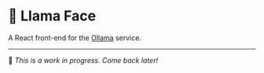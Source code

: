 # 🦙 Llama Face
A React front-end for the [Ollama](https://github.com/ollama/ollama) service.

---

🚧 *This is a work in progress. Come back later!*
